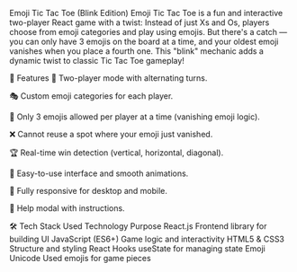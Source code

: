 
 Emoji Tic Tac Toe (Blink Edition)
Emoji Tic Tac Toe is a fun and interactive two-player React game with a twist:
Instead of just Xs and Os, players choose from emoji categories and play using emojis. But there's a catch — you can only have 3 emojis on the board at a time, and your oldest emoji vanishes when you place a fourth one. This "blink" mechanic adds a dynamic twist to classic Tic Tac Toe gameplay!

🚀 Features
🧠 Two-player mode with alternating turns.

🎭 Custom emoji categories for each player.

🧊 Only 3 emojis allowed per player at a time (vanishing emoji logic).

❌ Cannot reuse a spot where your emoji just vanished.

🏆 Real-time win detection (vertical, horizontal, diagonal).

🧩 Easy-to-use interface and smooth animations.

📱 Fully responsive for desktop and mobile.

📘 Help modal with instructions.


🛠️ Tech Stack Used
Technology	Purpose
React.js	Frontend library for building UI
JavaScript (ES6+)	Game logic and interactivity
HTML5 & CSS3	Structure and styling
React Hooks	useState for managing state
Emoji Unicode	Used emojis for game pieces

